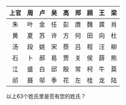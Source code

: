 | 上官 | 周 | 卢 | 吴 | 高 | 郑 | 顾 | 王 | 梁 |
| :----: | :----: | :----: | :----: | :----: | :----: | :----: | :----: | :----: |
| 朱 | 叶 | 金 | 任 | 彭 | 唐 | 魏 | 龚 | 肖 |
| 黄 | 夏 | 苏 | 许 | 方 | 何 | 田 | 向 | 杜 |
| 汤 | 段 | 姚 | 宋 | 蔡 | 吕 | 程 | 汪 | 柳 |
| 石 | 卜 | 郝 | 易 | 贾 | 关 | 侯 | 薛 | 熊 |
| 江 | 盛 | 白 | 邱 | 殷 | 常 | 柯 | 牛 | 莫 |
| 祁 | 聂 | 邬 | 季 | 花 | 左 | 桂 | 龙 | 陆 |

以上63个姓氏里是否有您的姓氏？